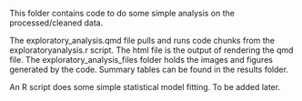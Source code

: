 This folder contains code to do some simple analysis on the processed/cleaned data.

The exploratory_analysis.qmd file pulls and runs code chunks from the exploratoryanalysis.r script. The html file is the output of rendering the qmd file. The exploratory_analysis_files folder holds the images and figures generated by the code. Summary tables can be found in the results folder.


An R script does some simple statistical model fitting. To be added later.



